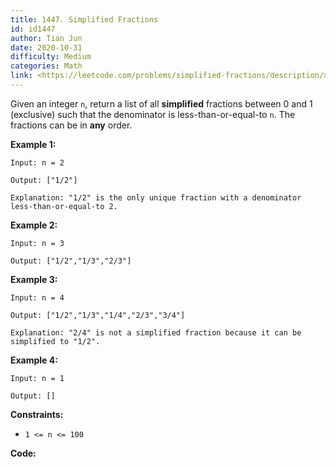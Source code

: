 ```yaml
---
title: 1447. Simplified Fractions
id: id1447
author: Tian Jun
date: 2020-10-31
difficulty: Medium
categories: Math
link: <https://leetcode.com/problems/simplified-fractions/description/>
---
```


Given an integer `n`, return a list of all **simplified** fractions between 0
and 1 (exclusive) such that the denominator is less-than-or-equal-to `n`. The
fractions can be in **any** order.



**Example 1:**
            
	Input: n = 2    
	Output: ["1/2"]    
	Explanation: "1/2" is the only unique fraction with a denominator less-than-or-equal-to 2.

**Example 2:**
            
	Input: n = 3    
	Output: ["1/2","1/3","2/3"]    

**Example 3:**
            
	Input: n = 4    
	Output: ["1/2","1/3","1/4","2/3","3/4"]    
	Explanation: "2/4" is not a simplified fraction because it can be simplified to "1/2".

**Example 4:**
            
	Input: n = 1    
	Output: []    



**Constraints:**

  * `1 <= n <= 100`


**Code:**
